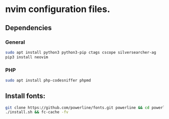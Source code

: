 # nvim configuration files.

## Dependencies

### General
```bash
sudo apt install python3 python3-pip ctags cscope silversearcher-ag
pip3 install neovim
```

### PHP
```bash
sudo apt install php-codesniffer phpmd
```

## Install fonts:
```bash
git clone https://github.com/powerline/fonts.git powerline && cd powerline
./install.sh && fc-cache -fv
```